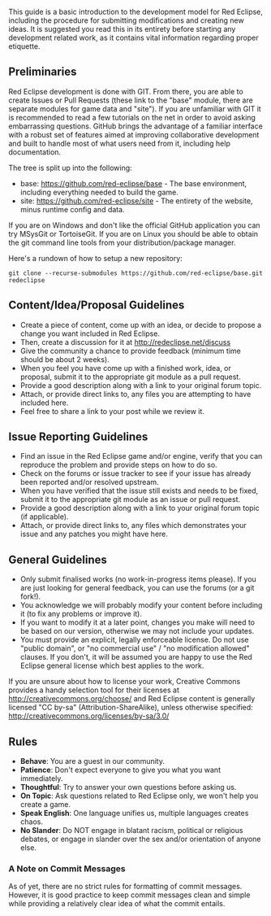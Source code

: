 This guide is a basic introduction to the development model for Red Eclipse, including the procedure for submitting modifications and creating new ideas. It is suggested you read this in its entirety before starting any development related work, as it contains vital information regarding proper etiquette.

## Preliminaries

Red Eclipse development is done with GIT. From there, you are able to create Issues or Pull Requests (these link to the "base" module, there are separate modules for game data and "site"). If you are unfamiliar with GIT it is recommended to read a few tutorials on the net in order to avoid asking embarrassing questions. GitHub brings the advantage of a familiar interface with a robust set of features aimed at improving collaborative development and built to handle most of what users need from it, including help documentation.

The tree is split up into the following:

* base: https://github.com/red-eclipse/base - The base environment, including everything needed to build the game.
* site: https://github.com/red-eclipse/site - The entirety of the website, minus runtime config and data.

If you are on Windows and don't like the official GitHub application you can try MSysGit or TortoiseGit. If you are on Linux you should be able to obtain the git command line tools from your distribution/package manager.

Here's a rundown of how to setup a new repository:
```
git clone --recurse-submodules https://github.com/red-eclipse/base.git redeclipse
```
## Content/Idea/Proposal Guidelines

* Create a piece of content, come up with an idea, or decide to propose a change you want included in Red Eclipse.
* Then, create a discussion for it at http://redeclipse.net/discuss
* Give the community a chance to provide feedback (minimum time should be about 2 weeks).
* When you feel you have come up with a finished work, idea, or proposal, submit it to the appropriate git module as a pull request.
* Provide a good description along with a link to your original forum topic.
* Attach, or provide direct links to, any files you are attempting to have included here.
* Feel free to share a link to your post while we review it.

## Issue Reporting Guidelines

* Find an issue in the Red Eclipse game and/or engine, verify that you can reproduce the problem and provide steps on how to do so.
* Check on the forums or issue tracker to see if your issue has already been reported and/or resolved upstream.
* When you have verified that the issue still exists and needs to be fixed, submit it to the appropriate git module as an issue or pull request.
* Provide a good description along with a link to your original forum topic (if applicable).
* Attach, or provide direct links to, any files which demonstrates your issue and any patches you might have here.

## General Guidelines

* Only submit finalised works (no work-in-progress items please). If you are just looking for general feedback, you can use the forums (or a git fork!).
* You acknowledge we will probably modify your content before including it (to fix any problems or improve it).
* If you want to modify it at a later point, changes you make will need to be based on our version, otherwise we may not include your updates.
* You must provide an explicit, legally enforceable license. Do not use "public domain", or "no commercial use" / "no modification allowed" clauses. If you don't, it will be assumed you are happy to use the Red Eclipse general license which best applies to the work.

If you are unsure about how to license your work, Creative Commons provides a handy selection tool for their licenses at http://creativecommons.org/choose/ and Red Eclipse content is generally licensed "CC by-sa" (Attribution-ShareAlike), unless otherwise specified: http://creativecommons.org/licenses/by-sa/3.0/

## Rules

* **Behave**: You are a guest in our community.
* **Patience**: Don't expect everyone to give you what you want immediately.
* **Thoughtful**: Try to answer your own questions before asking us.
* **On Topic**: Ask questions related to Red Eclipse only, we won't help you create a game.
* **Speak English**: One language unifies us, multiple languages creates chaos.
* **No Slander**: Do NOT engage in blatant racism, political or religious debates, or engage in slander over the sex and/or orientation of anyone else.

### A Note on Commit Messages

As of yet, there are no strict rules for formatting of commit messages. However, it is good practice to keep commit messages clean and simple while providing a relatively clear idea of what the commit entails.
